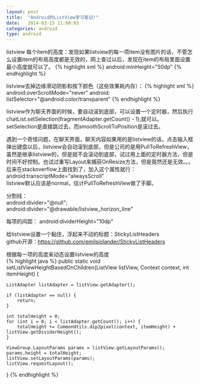 ```yaml
---
layout: post
title:  "Android的ListView学习笔记!"
date:   2014-03-15 11:00:03
categories: android
type: android
---
```


listview 每个item的高度：发现如果listview的每一项item没有图片的话，不管怎么设置item的布局高度都是无效的，网上查过以后，发现在item的布局里面设置最小高度就可以了。
{% highlight xml %}
android:minHeight="50dp"
{% endhighlight %}

listview去掉边缘滑动阴影和按下颜色（这些效果耗内存）：
{% highlight xml %}
android:overScrollMode="never"
android: listSelector="@android:color/transparent"
{% endhighlight %}

listview作为聊天界面的时候，要自动滚到底部，可以设置一个定时器，然后执行chatList.setSelection(fragmentAdapter.getCount() - 1);就可以。  
setSelection是直接跳过去，而smoothScrollToPosition是滚过去。

遇到一个奇怪问题，在聊天界面，聊天内容如果用的是listview的话，点击输入框弹出键盘以后，listview会自动滚到底部，但是公司的是用PullToRefreshView，虽然是继承listview的，但是就不会滚动到底部，试过用上面的定时器方法，但是时间不好控制。也试过重写Layout来捕获OnResize方法，但是竟然还是无效。。。后来在stackoverflow上面找到了，加入这个属性就行：  
android:transcriptMode="alwaysScroll"  
listview默认应该是normal，估计PullToRefreshView做了手脚。

分割线：  
android:divider="@null";
android:divider="@drawable/listview_horizon_line"

每项的间距：
android:dividerHeight="10dp"


给listview设置一个黏住，浮起来不动的标题：StickyListHeaders  
github开源：https://github.com/emilsjolander/StickyListHeaders

根据每一项的高度来动态设置listview的高度  
{% highlight java %}
public static void setListViewHeightBasedOnChildren(ListView listView, Context context, int itemHeight) {

	ListAdapter listAdapter = listView.getAdapter();

	if (listAdapter == null) {
		return;
	}

	int totalHeight = 0;
	for (int i = 0; i < listAdapter.getCount(); i++) {
		totalHeight += CommonUtils.dip2pixel(context, itemHeight) + listView.getDividerHeight();
	}

	ViewGroup.LayoutParams params = listView.getLayoutParams();
	params.height = totalHeight;
	listView.setLayoutParams(params);
	listView.requestLayout();
}
{% endhighlight %}